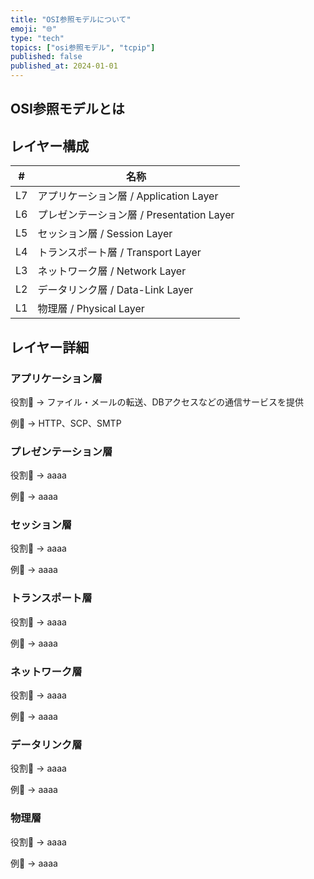 ```yaml
---
title: "OSI参照モデルについて"
emoji: "🌐"
type: "tech"
topics: ["osi参照モデル", "tcpip"]
published: false
published_at: 2024-01-01
---
```


## OSI参照モデルとは

## レイヤー構成

| # | 名称 |
|---|---|
| L7 | アプリケーション層 / Application Layer |
| L6 | プレゼンテーション層 / Presentation Layer |
| L5 | セッション層 / Session Layer |
| L4 | トランスポート層 / Transport Layer |
| L3 | ネットワーク層 / Network Layer |
| L2 | データリンク層 / Data-Link Layer |
| L1 | 物理層 / Physical Layer |

## レイヤー詳細

### アプリケーション層

役割🏅
→ ファイル・メールの転送、DBアクセスなどの通信サービスを提供

例📌
→ HTTP、SCP、SMTP

### プレゼンテーション層

役割🏅
→ aaaa

例📌
→ aaaa

### セッション層

役割🏅
→ aaaa

例📌
→ aaaa

### トランスポート層

役割🏅
→ aaaa

例📌
→ aaaa

### ネットワーク層

役割🏅
→ aaaa

例📌
→ aaaa

### データリンク層

役割🏅
→ aaaa

例📌
→ aaaa

### 物理層

役割🏅
→ aaaa

例📌
→ aaaa
